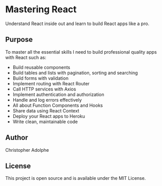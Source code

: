 # Mastering React
Understand React inside out and learn to build React apps like a pro.

## Purpose
To master all the essential skills I need to build professional quality apps with React such as:
* Build reusable components
* Build tables and lists with pagination, sorting and searching
* Build forms with validation
* Implement routing with React Router
* Call HTTP services with Axios
* Implement authentication and authorization
* Handle and log errors effectively
* All about Function Components and Hooks
* Share data using React Context
* Deploy your React apps to Heroku
* Write clean, maintainable code

## Author
Christopher Adolphe

## License
This project is open source and is available under the MIT License.
